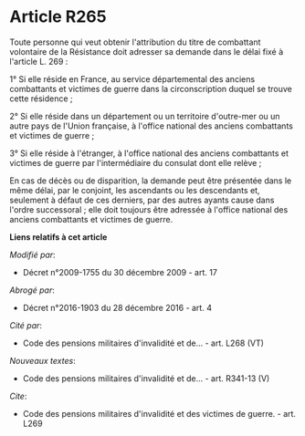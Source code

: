 # Article R265

Toute personne qui veut obtenir l'attribution du titre de combattant volontaire de la Résistance doit adresser sa demande
dans le délai fixé à l'article L. 269 : 

1° Si elle réside en France, au service départemental des anciens combattants et victimes de guerre dans la circonscription
duquel se trouve cette résidence ; 

2° Si elle réside dans un département ou un territoire d'outre-mer ou un autre pays de l'Union française, à l'office national
des anciens combattants et victimes de guerre ; 

3° Si elle réside à l'étranger, à l'office national des anciens combattants et victimes de guerre par l'intermédiaire du
consulat dont elle relève ; 

En cas de décès ou de disparition, la demande peut être présentée dans le même délai, par le conjoint, les ascendants ou les
descendants et, seulement à défaut de ces derniers, par des autres ayants cause dans l'ordre successoral ; elle doit toujours
être adressée à l'office national des anciens combattants et victimes de guerre.

**Liens relatifs à cet article**

_Modifié par_:

  - Décret n°2009-1755 du 30 décembre 2009 - art. 17

_Abrogé par_:

  - Décret n°2016-1903 du 28 décembre 2016 - art. 4

_Cité par_:

  - Code des pensions militaires d'invalidité et de... - art. L268 (VT)

_Nouveaux textes_:

  - Code des pensions militaires d'invalidité et de... - art. R341-13 (V)

_Cite_:

  - Code des pensions militaires d'invalidité et des victimes de guerre. - art. L269
